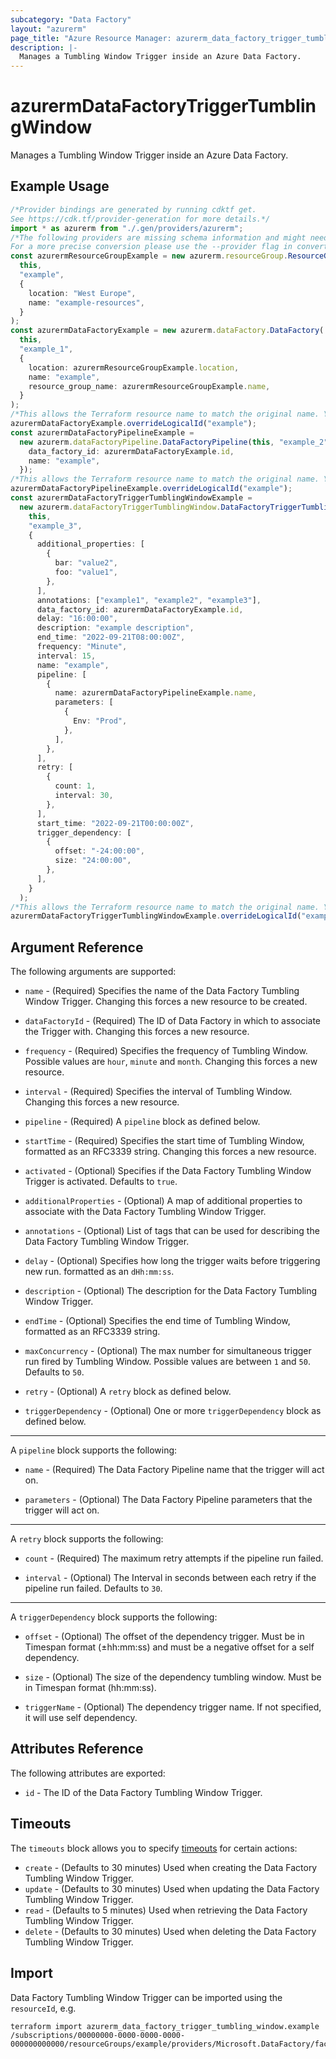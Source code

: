 ```yaml
---
subcategory: "Data Factory"
layout: "azurerm"
page_title: "Azure Resource Manager: azurerm_data_factory_trigger_tumbling_window"
description: |-
  Manages a Tumbling Window Trigger inside an Azure Data Factory.
---
```


# azurermDataFactoryTriggerTumblingWindow

Manages a Tumbling Window Trigger inside an Azure Data Factory.

## Example Usage

```typescript
/*Provider bindings are generated by running cdktf get.
See https://cdk.tf/provider-generation for more details.*/
import * as azurerm from "./.gen/providers/azurerm";
/*The following providers are missing schema information and might need manual adjustments to synthesize correctly: azurerm.
For a more precise conversion please use the --provider flag in convert.*/
const azurermResourceGroupExample = new azurerm.resourceGroup.ResourceGroup(
  this,
  "example",
  {
    location: "West Europe",
    name: "example-resources",
  }
);
const azurermDataFactoryExample = new azurerm.dataFactory.DataFactory(
  this,
  "example_1",
  {
    location: azurermResourceGroupExample.location,
    name: "example",
    resource_group_name: azurermResourceGroupExample.name,
  }
);
/*This allows the Terraform resource name to match the original name. You can remove the call if you don't need them to match.*/
azurermDataFactoryExample.overrideLogicalId("example");
const azurermDataFactoryPipelineExample =
  new azurerm.dataFactoryPipeline.DataFactoryPipeline(this, "example_2", {
    data_factory_id: azurermDataFactoryExample.id,
    name: "example",
  });
/*This allows the Terraform resource name to match the original name. You can remove the call if you don't need them to match.*/
azurermDataFactoryPipelineExample.overrideLogicalId("example");
const azurermDataFactoryTriggerTumblingWindowExample =
  new azurerm.dataFactoryTriggerTumblingWindow.DataFactoryTriggerTumblingWindow(
    this,
    "example_3",
    {
      additional_properties: [
        {
          bar: "value2",
          foo: "value1",
        },
      ],
      annotations: ["example1", "example2", "example3"],
      data_factory_id: azurermDataFactoryExample.id,
      delay: "16:00:00",
      description: "example description",
      end_time: "2022-09-21T08:00:00Z",
      frequency: "Minute",
      interval: 15,
      name: "example",
      pipeline: [
        {
          name: azurermDataFactoryPipelineExample.name,
          parameters: [
            {
              Env: "Prod",
            },
          ],
        },
      ],
      retry: [
        {
          count: 1,
          interval: 30,
        },
      ],
      start_time: "2022-09-21T00:00:00Z",
      trigger_dependency: [
        {
          offset: "-24:00:00",
          size: "24:00:00",
        },
      ],
    }
  );
/*This allows the Terraform resource name to match the original name. You can remove the call if you don't need them to match.*/
azurermDataFactoryTriggerTumblingWindowExample.overrideLogicalId("example");

```

## Argument Reference

The following arguments are supported:

*   `name` - (Required) Specifies the name of the Data Factory Tumbling Window Trigger. Changing this forces a new resource to be created.

*   `dataFactoryId` - (Required) The ID of Data Factory in which to associate the Trigger with. Changing this forces a new resource.

*   `frequency` - (Required) Specifies the frequency of Tumbling Window. Possible values are `hour`, `minute` and `month`. Changing this forces a new resource.

*   `interval` - (Required) Specifies the interval of Tumbling Window. Changing this forces a new resource.

*   `pipeline` - (Required) A `pipeline` block as defined below.

*   `startTime` - (Required) Specifies the start time of Tumbling Window, formatted as an RFC3339 string. Changing this forces a new resource.

*   `activated` - (Optional) Specifies if the Data Factory Tumbling Window Trigger is activated. Defaults to `true`.

*   `additionalProperties` - (Optional) A map of additional properties to associate with the Data Factory Tumbling Window Trigger.

*   `annotations` - (Optional) List of tags that can be used for describing the Data Factory Tumbling Window Trigger.

*   `delay` - (Optional) Specifies how long the trigger waits before triggering new run. formatted as an `dHh:mm:ss`.

*   `description` - (Optional) The description for the Data Factory Tumbling Window Trigger.

*   `endTime` - (Optional) Specifies the end time of Tumbling Window, formatted as an RFC3339 string.

*   `maxConcurrency` - (Optional) The max number for simultaneous trigger run fired by Tumbling Window. Possible values are between `1` and `50`. Defaults to `50`.

*   `retry` - (Optional) A `retry` block as defined below.

*   `triggerDependency` - (Optional) One or more `triggerDependency` block as defined below.

***

A `pipeline` block supports the following:

*   `name` - (Required) The Data Factory Pipeline name that the trigger will act on.

*   `parameters` - (Optional) The Data Factory Pipeline parameters that the trigger will act on.

***

A `retry` block supports the following:

*   `count` - (Required) The maximum retry attempts if the pipeline run failed.

*   `interval` - (Optional) The Interval in seconds between each retry if the pipeline run failed. Defaults to `30`.

***

A `triggerDependency` block supports the following:

*   `offset` - (Optional) The offset of the dependency trigger. Must be in Timespan format (±hh:mm:ss) and must be a negative offset for a self dependency.

*   `size` - (Optional) The size of the dependency tumbling window. Must be in Timespan format (hh:mm:ss).

*   `triggerName` - (Optional) The dependency trigger name. If not specified, it will use self dependency.

## Attributes Reference

The following attributes are exported:

* `id` - The ID of the Data Factory Tumbling Window Trigger.

## Timeouts

The `timeouts` block allows you to specify [timeouts](https://www.terraform.io/language/resources/syntax#operation-timeouts) for certain actions:

* `create` - (Defaults to 30 minutes) Used when creating the Data Factory Tumbling Window Trigger.
* `update` - (Defaults to 30 minutes) Used when updating the Data Factory Tumbling Window Trigger.
* `read` - (Defaults to 5 minutes) Used when retrieving the Data Factory Tumbling Window Trigger.
* `delete` - (Defaults to 30 minutes) Used when deleting the Data Factory Tumbling Window Trigger.

## Import

Data Factory Tumbling Window Trigger can be imported using the `resourceId`, e.g.

```console
terraform import azurerm_data_factory_trigger_tumbling_window.example /subscriptions/00000000-0000-0000-0000-000000000000/resourceGroups/example/providers/Microsoft.DataFactory/factories/example/triggers/example
```
